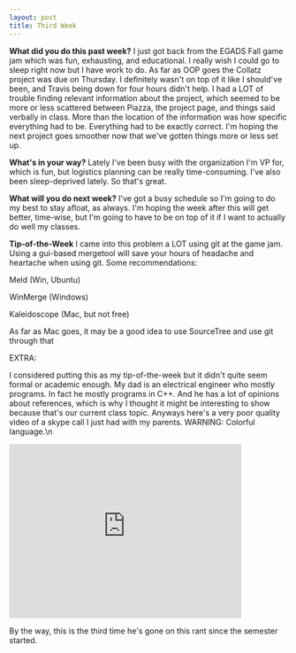 ```yaml
---
layout: post
title: Third Week
---
```


**What did you do this past week?**
I just got back from the EGADS Fall game jam which was fun, exhausting, and educational. I really wish I could go to sleep right now but I have work to do. As far as OOP goes the Collatz project was due on Thursday. I definitely wasn't on top of it like I should've been, and Travis being down for four hours didn't help. I had a LOT of trouble finding relevant information about the project, which seemed to be more or less scattered between Piazza, the project page, and things said verbally in class. More than the location of the information was how specific everything had to be. Everything had to be exactly correct. I'm hoping the next project goes smoother now that we've gotten things more or less set up.

**What's in your way?**
Lately I've been busy with the organization I'm VP for, which is fun, but logistics planning can be really time-consuming. I've also been sleep-deprived lately. So that's great.

**What will you do next week?**
I've got a busy schedule so I'm going to do my best to stay afloat, as always. I'm hoping the week after this will get better, time-wise, but I'm going to have to be on top of it if I want to actually do well my classes.

**Tip-of-the-Week**
I came into this problem a LOT using git at the game jam. Using a gui-based mergetool will save your hours of headache and heartache when using git. Some recommendations:

Meld (Win, Ubuntu)

WinMerge (Windows)

Kaleidoscope (Mac, but not free)

As far as Mac goes, it may be a good idea to use SourceTree and use git through that


EXTRA:

I considered putting this as my tip-of-the-week but it didn't quite seem formal or academic enough. My dad is an electrical engineer who mostly programs. In fact he mostly programs in C++. And he has a lot of opinions about references, which is why I thought it might be interesting to show because that's our current class topic. Anyways here's a very poor quality video of a skype call I just had with my parents. WARNING: Colorful language.\n

<iframe width="420" height="315" src="https://www.youtube.com/embed/Ph_6GI-UgXo" frameborder="0" allowfullscreen></iframe>

By the way, this is the third time he's gone on this rant since the semester started.
